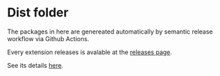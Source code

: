 # Dist folder

The packages in here are genereated automatically by semantic release workflow via Github Actions.

Every extension releases is avalable at the [releases page](https://github.com/lfilho/sample-webextension/releases).

See its details [here](../.github/workflows/release.yml).
